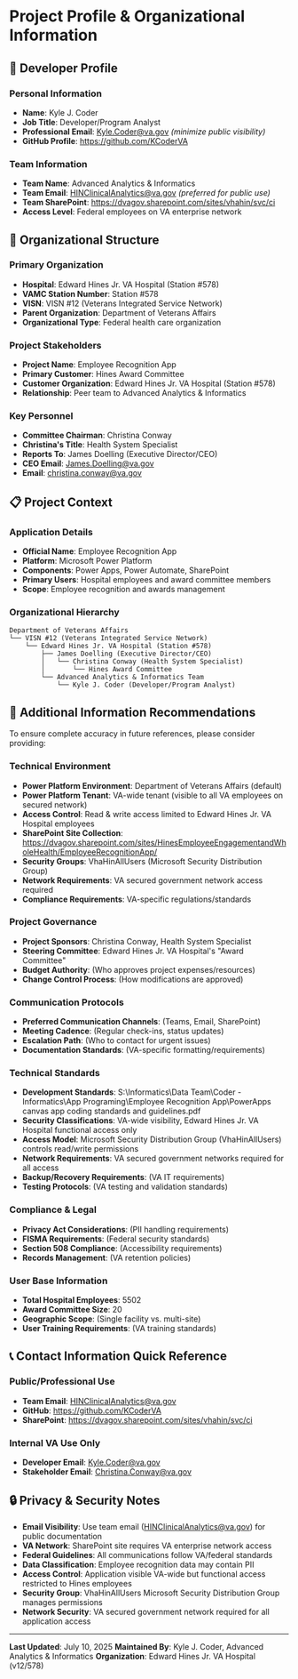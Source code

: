 # Project Profile & Organizational Information

<!--
   Copyright 2025 Kyle J. Coder

   Licensed under the Apache License, Version 2.0 (the "License");
   you may not use this file except in compliance with the License.
   You may obtain a copy of the License at

       http://www.apache.org/licenses/LICENSE-2.0

   Unless required by applicable law or agreed to in writing, software
   distributed under the License is distributed on an "AS IS" BASIS,
   WITHOUT WARRANTIES OR CONDITIONS OF ANY KIND, either express or implied.
   See the License for the specific language governing permissions and
   limitations under the License.
-->

## 👤 Developer Profile

### Personal Information
- **Name**: Kyle J. Coder
- **Job Title**: Developer/Program Analyst
- **Professional Email**: Kyle.Coder@va.gov *(minimize public visibility)*
- **GitHub Profile**: https://github.com/KCoderVA

### Team Information
- **Team Name**: Advanced Analytics & Informatics
- **Team Email**: HINClinicalAnalytics@va.gov *(preferred for public use)*
- **Team SharePoint**: https://dvagov.sharepoint.com/sites/vhahin/svc/ci
- **Access Level**: Federal employees on VA enterprise network

## 🏥 Organizational Structure

### Primary Organization
- **Hospital**: Edward Hines Jr. VA Hospital (Station #578)
- **VAMC Station Number**: Station #578
- **VISN**: VISN #12 (Veterans Integrated Service Network)
- **Parent Organization**: Department of Veterans Affairs
- **Organizational Type**: Federal health care organization

### Project Stakeholders
- **Project Name**: Employee Recognition App
- **Primary Customer**: Hines Award Committee
- **Customer Organization**: Edward Hines Jr. VA Hospital (Station #578)
- **Relationship**: Peer team to Advanced Analytics & Informatics

### Key Personnel
- **Committee Chairman**: Christina Conway
- **Christina's Title**: Health System Specialist
- **Reports To**: James Doelling (Executive Director/CEO)
- **CEO Email**: James.Doelling@va.gov
- **Email**: christina.conway@va.gov

## 📋 Project Context

### Application Details
- **Official Name**: Employee Recognition App
- **Platform**: Microsoft Power Platform
- **Components**: Power Apps, Power Automate, SharePoint
- **Primary Users**: Hospital employees and award committee members
- **Scope**: Employee recognition and awards management

### Organizational Hierarchy
```
Department of Veterans Affairs
└── VISN #12 (Veterans Integrated Service Network)
    └── Edward Hines Jr. VA Hospital (Station #578)
        ├── James Doelling (Executive Director/CEO)
        │   └── Christina Conway (Health System Specialist)
        │       └── Hines Award Committee
        └── Advanced Analytics & Informatics Team
            └── Kyle J. Coder (Developer/Program Analyst)
```

## 🎯 Additional Information Recommendations

To ensure complete accuracy in future references, please consider providing:

### Technical Environment
- **Power Platform Environment**: Department of Veterans Affairs (default)
- **Power Platform Tenant**: VA-wide tenant (visible to all VA employees on secured network)
- **Access Control**: Read & write access limited to Edward Hines Jr. VA Hospital employees
- **SharePoint Site Collection**: https://dvagov.sharepoint.com/sites/HinesEmployeeEngagementandWholeHealth/EmployeeRecognitionApp/
- **Security Groups**: VhaHinAllUsers (Microsoft Security Distribution Group)
- **Network Requirements**: VA secured government network access required
- **Compliance Requirements**: VA-specific regulations/standards

### Project Governance
- **Project Sponsors**: Christina Conway, Health System Specialist
- **Steering Committee**: Edward Hines Jr. VA Hospital's "Award Committee"
- **Budget Authority**: (Who approves project expenses/resources)
- **Change Control Process**: (How modifications are approved)

### Communication Protocols
- **Preferred Communication Channels**: (Teams, Email, SharePoint)
- **Meeting Cadence**: (Regular check-ins, status updates)
- **Escalation Path**: (Who to contact for urgent issues)
- **Documentation Standards**: (VA-specific formatting/requirements)

### Technical Standards
- **Development Standards**: S:\Informatics\Data Team\Coder - Informatics\App Programing\Employee Recognition App\PowerApps canvas app coding standards and guidelines.pdf
- **Security Classifications**: VA-wide visibility, Edward Hines Jr. VA Hospital functional access only
- **Access Model**: Microsoft Security Distribution Group (VhaHinAllUsers) controls read/write permissions
- **Network Requirements**: VA secured government networks required for all access
- **Backup/Recovery Requirements**: (VA IT requirements)
- **Testing Protocols**: (VA testing and validation standards)

### Compliance & Legal
- **Privacy Act Considerations**: (PII handling requirements)
- **FISMA Requirements**: (Federal security standards)
- **Section 508 Compliance**: (Accessibility requirements)
- **Records Management**: (VA retention policies)

### User Base Information
- **Total Hospital Employees**: 5502
- **Award Committee Size**: 20
- **Geographic Scope**: (Single facility vs. multi-site)
- **User Training Requirements**: (VA training standards)

## 📞 Contact Information Quick Reference

### Public/Professional Use
- **Team Email**: HINClinicalAnalytics@va.gov
- **GitHub**: https://github.com/KCoderVA
- **SharePoint**: https://dvagov.sharepoint.com/sites/vhahin/svc/ci

### Internal VA Use Only
- **Developer Email**: Kyle.Coder@va.gov
- **Stakeholder Email**: Christina.Conway@va.gov

## 🔒 Privacy & Security Notes

- **Email Visibility**: Use team email (HINClinicalAnalytics@va.gov) for public documentation
- **VA Network**: SharePoint site requires VA enterprise network access
- **Federal Guidelines**: All communications follow VA/federal standards
- **Data Classification**: Employee recognition data may contain PII
- **Access Control**: Application visible VA-wide but functional access restricted to Hines employees
- **Security Group**: VhaHinAllUsers Microsoft Security Distribution Group manages permissions
- **Network Security**: VA secured government network required for all application access

---

**Last Updated**: July 10, 2025
**Maintained By**: Kyle J. Coder, Advanced Analytics & Informatics
**Organization**: Edward Hines Jr. VA Hospital (v12/578)

